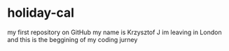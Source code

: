 # holiday-cal
my first repository on GitHub
my name is Krzysztof J im leaving in London and this is the beggining of my coding jurney
